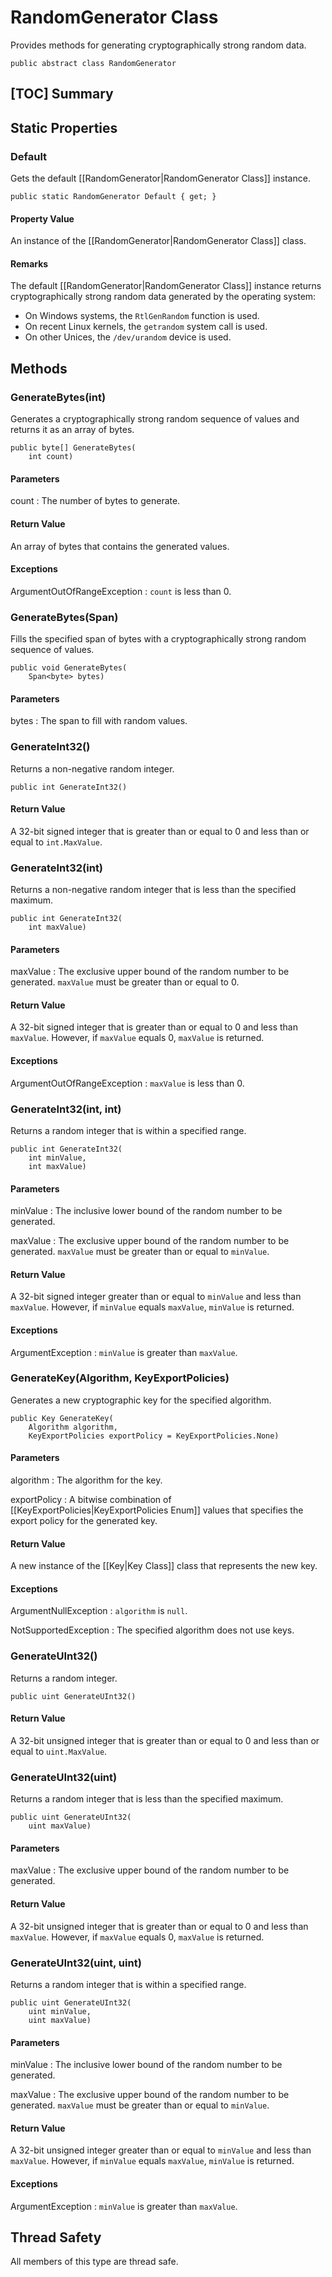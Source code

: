 # RandomGenerator Class

Provides methods for generating cryptographically strong random data.

    public abstract class RandomGenerator


## [TOC] Summary


## Static Properties


### Default

Gets the default [[RandomGenerator|RandomGenerator Class]] instance.

    public static RandomGenerator Default { get; }

#### Property Value

An instance of the [[RandomGenerator|RandomGenerator Class]] class.

#### Remarks

The default [[RandomGenerator|RandomGenerator Class]] instance
returns cryptographically strong random data generated by the operating system:

* On Windows systems, the `RtlGenRandom` function is used.
* On recent Linux kernels, the `getrandom` system call is used.
* On other Unices, the `/dev/urandom` device is used.


## Methods


### GenerateBytes(int)

Generates a cryptographically strong random sequence of values and returns it as
an array of bytes.

    public byte[] GenerateBytes(
        int count)

#### Parameters

count
: The number of bytes to generate.

#### Return Value

An array of bytes that contains the generated values.

#### Exceptions

ArgumentOutOfRangeException
: `count` is less than 0.


### GenerateBytes(Span<byte>)

Fills the specified span of bytes with a cryptographically strong random
sequence of values.

    public void GenerateBytes(
        Span<byte> bytes)

#### Parameters

bytes
: The span to fill with random values.


### GenerateInt32()

Returns a non-negative random integer.

    public int GenerateInt32()

#### Return Value

A 32-bit signed integer that is greater than or equal to 0 and less than or
equal to `int.MaxValue`.


### GenerateInt32(int)

Returns a non-negative random integer that is less than the specified maximum.

    public int GenerateInt32(
        int maxValue)

#### Parameters

maxValue
: The exclusive upper bound of the random number to be generated. `maxValue`
    must be greater than or equal to 0.

#### Return Value

A 32-bit signed integer that is greater than or equal to 0 and less than
`maxValue`. However, if `maxValue` equals 0, `maxValue` is returned.

#### Exceptions

ArgumentOutOfRangeException
: `maxValue` is less than 0.


### GenerateInt32(int, int)

Returns a random integer that is within a specified range.

    public int GenerateInt32(
        int minValue,
        int maxValue)

#### Parameters

minValue
: The inclusive lower bound of the random number to be generated.

maxValue
: The exclusive upper bound of the random number to be generated. `maxValue`
    must be greater than or equal to `minValue`.

#### Return Value

A 32-bit signed integer greater than or equal to `minValue` and less than
`maxValue`. However, if `minValue` equals `maxValue`, `minValue` is returned.

#### Exceptions

ArgumentException
: `minValue` is greater than `maxValue`.


### GenerateKey(Algorithm, KeyExportPolicies)

Generates a new cryptographic key for the specified algorithm.

    public Key GenerateKey(
        Algorithm algorithm,
        KeyExportPolicies exportPolicy = KeyExportPolicies.None)

#### Parameters

algorithm
: The algorithm for the key.

exportPolicy
: A bitwise combination of [[KeyExportPolicies|KeyExportPolicies Enum]] values
    that specifies the export policy for the generated key.

#### Return Value

A new instance of the [[Key|Key Class]] class that represents the new key.

#### Exceptions

ArgumentNullException
: `algorithm` is `null`.

NotSupportedException
: The specified algorithm does not use keys.


### GenerateUInt32()

Returns a random integer.

    public uint GenerateUInt32()

#### Return Value

A 32-bit unsigned integer that is greater than or equal to 0 and less than or
equal to `uint.MaxValue`.


### GenerateUInt32(uint)

Returns a random integer that is less than the specified maximum.

    public uint GenerateUInt32(
        uint maxValue)

#### Parameters

maxValue
: The exclusive upper bound of the random number to be generated.

#### Return Value

A 32-bit unsigned integer that is greater than or equal to 0 and less than
`maxValue`. However, if `maxValue` equals 0, `maxValue` is returned.


### GenerateUInt32(uint, uint)

Returns a random integer that is within a specified range.

    public uint GenerateUInt32(
        uint minValue,
        uint maxValue)

#### Parameters

minValue
: The inclusive lower bound of the random number to be generated.

maxValue
: The exclusive upper bound of the random number to be generated. `maxValue`
    must be greater than or equal to `minValue`.

#### Return Value

A 32-bit unsigned integer greater than or equal to `minValue` and less than
`maxValue`. However, if `minValue` equals `maxValue`, `minValue` is returned.

#### Exceptions

ArgumentException
: `minValue` is greater than `maxValue`.


## Thread Safety

All members of this type are thread safe.

